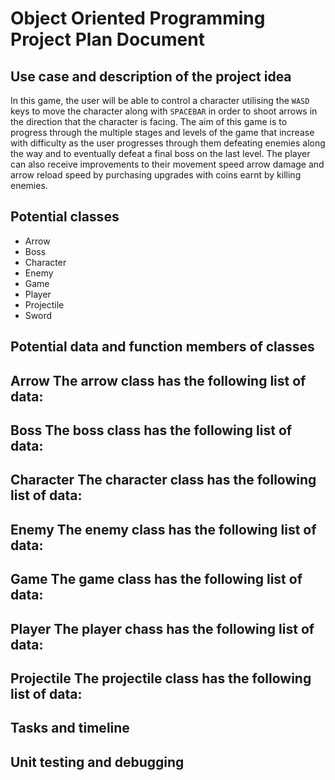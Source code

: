 # Object Oriented Programming Project Plan Document

## Use case and description of the project idea
In this game, the user will be able to control a character utilising the `WASD` keys to move the character along with `SPACEBAR` in order to shoot arrows 
in the direction that the character is facing. The aim of this game is to progress through the multiple stages and levels of the game that increase with 
difficulty as the user progresses through them defeating enemies along the way and to eventually defeat a final boss on the last level. The player can also
receive improvements to their movement speed arrow damage and arrow reload speed by purchasing upgrades with coins earnt by killing enemies.

## Potential classes
- Arrow
- Boss
- Character
- Enemy
- Game
- Player
- Projectile
- Sword
## Potential data and function members of classes

**Arrow**
The arrow class has the following list of data:
-

**Boss**
The boss class has the following list of data:
-

**Character**
The character class has the following list of data:
-

**Enemy**
The enemy class has the following list of data:
-

**Game**
The game class has the following list of data:
-

**Player**
The player chass has the following list of data:
-

**Projectile**
The projectile class has the following list of data:
-

## Tasks and timeline


## Unit testing and debugging
